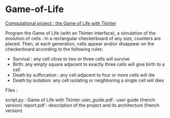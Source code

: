 # Game-of-Life
[Computational project : the Game of Life with Tkinter](https://perso.esiee.fr/~georgesj/esiee/igi_3008/igi-3008_19_20.html)

Program the Game of Life (with an Tkinter interface), a simulation of the evolution of cells :
In a rectangular checkerboard of any size, counters are placed. Then, at each generation, cells appear and/or disappear on the checkerboard according to the following rules:
- Survival : any cell close to two or three cells will survive
- Birth: any empty square adjacent to exactly three cells will give birth to a cell
- Death by suffocation : any cell adjacent to four or more cells will die
- Death by isolation: any cell isolating or neighboring a single cell will dies

Files :

script.py : Game of Life with Tkinter
user_guide.pdf : user guide (french version)
report.pdf : description of the project and its architecture (french version)
